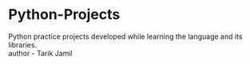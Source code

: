 # Python-Projects
Python practice projects developed while learning the language and its libraries.
</br>
author - Tarik Jamil
